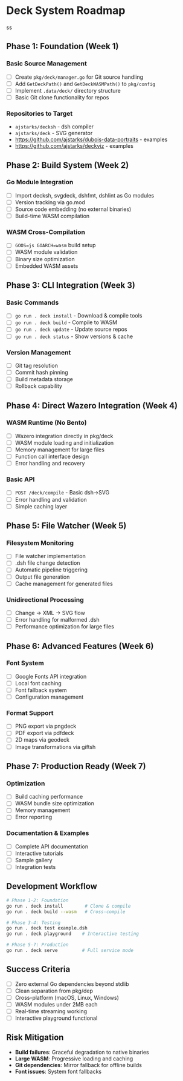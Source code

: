 # Deck System Roadmap


ss




## Phase 1: Foundation (Week 1)
### Basic Source Management
- [ ] Create `pkg/deck/manager.go` for Git source handling
- [ ] Add `GetDeckPath()` and `GetDeckWASMPath()` to `pkg/config`
- [ ] Implement `.data/deck/` directory structure
- [ ] Basic Git clone functionality for repos

### Repositories to Target
- `ajstarks/decksh` - dsh compiler
- `ajstarks/deck` - SVG generator
- https://github.com/ajstarks/dubois-data-portraits - examples
- https://github.com/ajstarks/deckviz - examples

## Phase 2: Build System (Week 2)
### Go Module Integration
- [ ] Import decksh, svgdeck, dshfmt, dshlint as Go modules
- [ ] Version tracking via go.mod
- [ ] Source code embedding (no external binaries)
- [ ] Build-time WASM compilation

### WASM Cross-Compilation
- [ ] `GOOS=js GOARCH=wasm` build setup
- [ ] WASM module validation
- [ ] Binary size optimization
- [ ] Embedded WASM assets

## Phase 3: CLI Integration (Week 3)
### Basic Commands
- [ ] `go run . deck install` - Download & compile tools
- [ ] `go run . deck build` - Compile to WASM
- [ ] `go run . deck update` - Update source repos
- [ ] `go run . deck status` - Show versions & cache

### Version Management
- [ ] Git tag resolution
- [ ] Commit hash pinning
- [ ] Build metadata storage
- [ ] Rollback capability

## Phase 4: Direct Wazero Integration (Week 4)
### WASM Runtime (No Bento)
- [ ] Wazero integration directly in pkg/deck
- [ ] WASM module loading and initialization
- [ ] Memory management for large files
- [ ] Function call interface design
- [ ] Error handling and recovery

### Basic API
- [ ] `POST /deck/compile` - Basic dsh→SVG
- [ ] Error handling and validation
- [ ] Simple caching layer

## Phase 5: File Watcher (Week 5)
### Filesystem Monitoring
- [ ] File watcher implementation
- [ ] .dsh file change detection
- [ ] Automatic pipeline triggering
- [ ] Output file generation
- [ ] Cache management for generated files

### Unidirectional Processing
- [ ] Change → XML → SVG flow
- [ ] Error handling for malformed .dsh
- [ ] Performance optimization for large files

## Phase 6: Advanced Features (Week 6)
### Font System
- [ ] Google Fonts API integration
- [ ] Local font caching
- [ ] Font fallback system
- [ ] Configuration management

### Format Support
- [ ] PNG export via pngdeck
- [ ] PDF export via pdfdeck
- [ ] 2D maps via geodeck
- [ ] Image transformations via giftsh

## Phase 7: Production Ready (Week 7)
### Optimization
- [ ] Build caching performance
- [ ] WASM bundle size optimization
- [ ] Memory management
- [ ] Error reporting

### Documentation & Examples
- [ ] Complete API documentation
- [ ] Interactive tutorials
- [ ] Sample gallery
- [ ] Integration tests

## Development Workflow
```bash
# Phase 1-2: Foundation
go run . deck install        # Clone & compile
go run . deck build --wasm   # Cross-compile

# Phase 3-4: Testing
go run . deck test example.dsh
go run . deck playground    # Interactive testing

# Phase 5-7: Production
go run . deck serve         # Full service mode
```

## Success Criteria
- [ ] Zero external Go dependencies beyond stdlib
- [ ] Clean separation from pkg/dep
- [ ] Cross-platform (macOS, Linux, Windows)
- [ ] WASM modules under 2MB each
- [ ] Real-time streaming working
- [ ] Interactive playground functional

## Risk Mitigation
- **Build failures**: Graceful degradation to native binaries
- **Large WASM**: Progressive loading and caching
- **Git dependencies**: Mirror fallback for offline builds
- **Font issues**: System font fallbacks